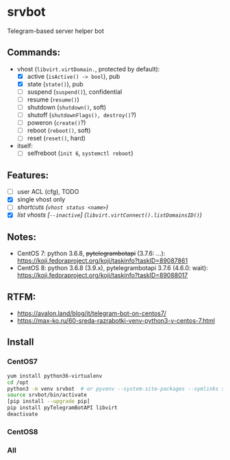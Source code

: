 # srvbot

Telegram-based server helper bot

## Commands:
- vhost (`libvirt.virtDomain.`, protected by default):
  - [x] active (`isActive() -> bool`), pub
  - [x] state (`state()`), pub
  - [ ] suspend (`suspend()`), confidential
  - [ ] resume (`resume()`)
  - [ ] shutdown (`shutdown()`, soft)
  - [ ] shutoff (`shutdownFlags(), destroy()`?)
  - [ ] poweron (`create()`?)
  - [ ] reboot (`reboot()`, soft)
  - [ ] reset (`reset()`, hard)
- itself:
  - [ ] selfreboot (`init 6`, `systemctl reboot`)

## Features:
- [ ] user ACL (cfg), TODO
- [x] single vhost only
- [ ] _shortcuts (`vhost status <name>`)_
- [x] _list vhosts [`--inactive`] (`libvirt.virtConnect().listDomainsID()`)_

## Notes:
- CentOS 7: python 3.6.8, ~~pytelegrambotapi~~ (3.7.6: ...): https://koji.fedoraproject.org/koji/taskinfo?taskID=89087861
- CentOS 8: python 3.6.8 (3.9.x), pytelegrambotapi 3.7.6 (4.6.0: wait): https://koji.fedoraproject.org/koji/taskinfo?taskID=89088017

## RTFM:
- https://avalon.land/blog/it/telegram-bot-on-centos7/
- https://max-ko.ru/60-sreda-razrabotki-venv-python3-v-centos-7.html

## Install

### CentOS7
```bash
yum install python36-virtualenv
cd /opt
python3 -m venv srvbot  # or pyvenv --system-site-packages --symlinks srvbot
source srvbot/bin/activate
[pip install --upgrade pip]
pip install pyTelegramBotAPI libvirt
deactivate
```

### CentOS8
### All

